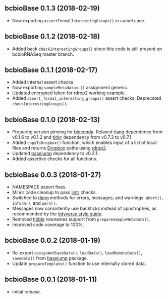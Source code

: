 ## bcbioBase 0.1.3 (2018-02-19)

- Now exporting `assertFormalInterestingGroups()` in camel case.


## bcbioBase 0.1.2 (2018-02-18)

- Added back `checkInterestingGroups()` since this code is still present on bcbioRNASeq master branch.


## bcbioBase 0.1.1 (2018-02-17)

- Added internal assert checks.
- Now exporting `sampleMetadata<-()` assignment generic.
- Updated encrypted token for rdrop2 working example.
- Added `assert_formal_interesting_groups()` assert checks. Deprecated `checkInterestingGroups()`.


## bcbioBase 0.1.0 (2018-02-13)

- Preparing version pinning for [bioconda][]. Relaxed [rlang][] dependency from v0.1.6 to v0.1.2 and [tidyr][] dependency from v0.7.2 to v0.7.1.
- Added `copyToDropbox()` function, which enables input of a list of local files and returns [Dropbox][] paths using [rdrop2][].
- Updated [basejump][] dependency to v0.2.1.
- Added assertive checks for all functions.


## bcbioBase 0.0.3 (2018-01-27)

- NAMESPACE export fixes.
- Minor code cleanup to pass [lintr][] checks.
- Switched to [rlang][] methods for errors, messages, and warnings: `abort()`, `inform()`, and `warn()`.
- Messages now consistently use backticks instead of apostrophes, as recommended by the [tidyverse style guide][].
- Removed [tibble][] rownames support from `prepareSampleMetadata()`.
- Improved code coverage to 100%.


## bcbioBase 0.0.2 (2018-01-19)

- Re-export `assignAndSaveData()`, `loadData()`, `loadRemoteData()`, `saveData()` from [basejump][] package.
- Update `prepareTemplate()` function to use internally stored data.


## bcbioBase 0.0.1 (2018-01-11)

- Initial release.


[basejump]: http://steinbaugh.com/basejump
[bioconda]: https://bioconda.github.io
[Dropbox]: https://www.dropbox.com
[lintr]: https://github.com/jimhester/lintr
[rdrop2]: https://github.com/karthik/rdrop2
[rlang]: http://rlang.tidyverse.org
[tibble]: http://tibble.tidyverse.org
[tidyr]: http://tidyr.tidyverse.org
[tidyverse style guide]: http://style.tidyverse.org
